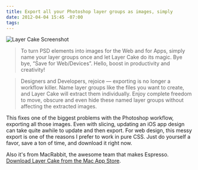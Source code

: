 ```yaml
---
title: Export all your Photoshop layer groups as images, simply
date: 2012-04-04 15:45 -07:00
tags:
---
```


![Layer Cake Screenshot](http://f.cl.ly/items/461c0d2i1w2i1o0h0H2A/mza_2162241797129234367.jpeg)

> To turn PSD elements into images for the Web and for Apps, simply name your layer groups once and let Layer Cake do its magic. Bye bye, “Save for Web/Devices”. Hello, boost in productivity and creativity!

> Designers and Developers, rejoice — exporting is no longer a workflow killer. Name layer groups like the files you want to create, and Layer Cake will extract them individually. Enjoy complete freedom to move, obscure and even hide these named layer groups without affecting the extracted images.

This fixes one of the biggest problems with the Photoshop workflow, exporting all those images. Even with slicing, updating an iOS app design can take quite awhile to update and then export. For web design, this messy export is one of the reasons I prefer to work in pure CSS. Just do yourself a favor, save a ton of time, and download it right now.

Also it's from MacRabbit, the awesome team that makes Espresso. [Download Layer Cake from the Mac App Store](http://itunes.apple.com/us/app/layer-cake/id512533449?ls=1&mt=12).

